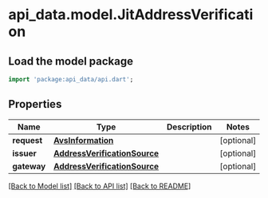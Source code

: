 # api_data.model.JitAddressVerification

## Load the model package
```dart
import 'package:api_data/api.dart';
```

## Properties
Name | Type | Description | Notes
------------ | ------------- | ------------- | -------------
**request** | [**AvsInformation**](AvsInformation.md) |  | [optional] 
**issuer** | [**AddressVerificationSource**](AddressVerificationSource.md) |  | [optional] 
**gateway** | [**AddressVerificationSource**](AddressVerificationSource.md) |  | [optional] 

[[Back to Model list]](../README.md#documentation-for-models) [[Back to API list]](../README.md#documentation-for-api-endpoints) [[Back to README]](../README.md)


